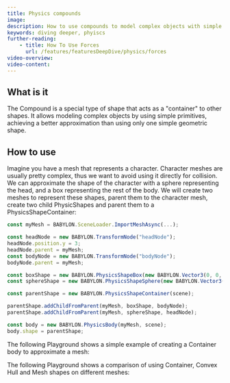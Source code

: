 ```yaml
---
title: Physics compounds
image: 
description: How to use compounds to model complex objects with simple primitives
keywords: diving deeper, phyiscs
further-reading:
    - title: How To Use Forces
      url: /features/featuresDeepDive/physics/forces
video-overview:
video-content:
---
```


## What is it

The Compound is a special type of shape that acts as a "container" to other shapes. It allows modeling complex objects by using simple primitives, achieving a better approximation than using only one simple geometric shape.

## How to use

Imagine you have a mesh that represents a character. Character meshes are usually pretty complex, thus we want to avoid using it directly for collision. We can approximate the shape of the character with a sphere representing the head, and a box representing the rest of the body. We will create two meshes to represent these shapes, parent them to the character mesh, create two child PhysicShapes and parent them to a PhysicsShapeContainer:

```javascript
const myMesh = BABYLON.SceneLoader.ImportMeshAsync(...);

const headNode = new BABYLON.TransformNode("headNode");
headNode.position.y = 3;
headNode.parent = myMesh;
const bodyNode = new BABYLON.TransformNode("bodyNode");
bodyNode.parent = myMesh;

const boxShape = new BABYLON.PhysicsShapeBox(new BABYLON.Vector3(0, 0, 0), new BABYLON.Quaternion(0, 0, 0, 1), new BABYLON.Vector3(1, 2, 1), scene);
const sphereShape = new BABYLON.PhysicsShapeSphere(new BABYLON.Vector3(0, 0, 0), 1, scene);

const parentShape = new BABYLON.PhysicsShapeContainer(scene);

parentShape.addChildFromParent(myMesh, boxShape, bodyNode);
parentShape.addChildFromParent(myMesh, sphereShape, headNode);

const body = new BABYLON.PhysicsBody(myMesh, scene);
body.shape = parentShape;
```
The following Playground shows a simple example of creating a Container body to approximate a mesh:
<Playground id="3H3DLR" title="Simple Physics Container example" description="Simple Physics Container example" />
            
The following Playground shows a comparison of using Container, Convex Hull and Mesh shapes on different meshes:
<Playground id="LKPBW5" title="Comparison of using Container, Convex Hull and Mesh shapes on different meshes" description="Comparison of using Container, Convex Hull and Mesh shapes on different meshes" />
